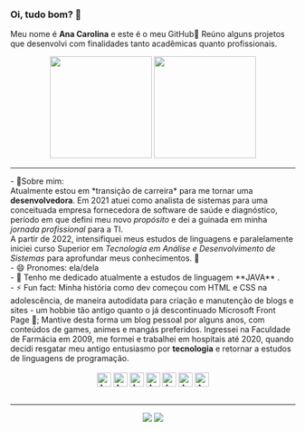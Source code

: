 ### Oi, tudo bom? 👋<br>
Meu nome é <strong>Ana Carolina</strong> e este é o meu GitHub🙋 Reúno alguns projetos que desenvolvi com finalidades tanto acadêmicas quanto profissionais. <br>

<div align="center">
    <img height="180em" src="https://github-readme-stats.vercel.app/api?username=ana-silveira&show_icons=true&theme=dracula&include_all_commits=true&count_private=false"/>
  <img height="180em" src="https://github-readme-stats.vercel.app/api/top-langs/?username=ana-silveira&layout=compact&langs_count=7&theme=dracula"/>
</div>


<!--  
[![Ashutosh's github activity graph](https://activity-graph.herokuapp.com/graph?username=ana-silveira&theme=redical&custom_title=%20Monitoramento%20de%20commits&radius=1)](https://github.com/ashutosh00710/github-readme-activity-graph)
-->


<!--  -->

---
<div>
- 💬Sobre mim:<br>
Atualmente estou em *transição de carreira* para me tornar uma <strong>desenvolvedora</strong>. Em 2021 atuei como analista de sistemas para uma conceituada empresa fornecedora de software de saúde e diagnóstico, período em que defini meu novo <em>propósito</em> e dei a guinada em minha <em>jornada profissional</em> para a TI.<br>
A partir de 2022, intensifiquei meus estudos de linguagens e paralelamente iniciei curso Superior em <em>Tecnologia em Análise e Desenvolvimento de Sistemas</em> para aprofundar meus conhecimentos. 🚀  <br>
- 😄 Pronomes: ela/dela </br>
- 🌱 Tenho me dedicado atualmente a estudos de linguagem **JAVA** .<br>
- ⚡ Fun fact: Minha história como dev começou com HTML e CSS na adolescência, de maneira autodidata para criação e manutenção de blogs e sites - um hobbie tão antigo quanto o já descontinuado Microsoft Front Page 👵; Mantive desta forma um blog pessoal por alguns anos, com conteúdos de games, animes e mangás preferidos. Ingressei na Faculdade de Farmácia em 2009, me formei e trabalhei em hospitais até 2020, quando decidi resgatar meu antigo entusiasmo por <strong>tecnologia</strong> e retornar a estudos de linguagens de programação.<br>
</div>
<div align="center" style="display: inline_block"><br>
  <img align="center" alt="Ana-JAVA" height="25" width="25" src="https://cdn.jsdelivr.net/gh/devicons/devicon/icons/java/java-plain.svg"/>
  <img align="center" alt="Ana-C" height="25" width="25" src="https://cdn.jsdelivr.net/gh/devicons/devicon/icons/c/c-line.svg"/>
  <img align="center" alt="Ana-JS" height="25" width="25" src="https://cdn.jsdelivr.net/gh/devicons/devicon/icons/javascript/javascript-plain.svg" />
  <img align="center" alt="Ana-HTML" height="25" width="25" src="https://cdn.jsdelivr.net/gh/devicons/devicon/icons/html5/html5-plain.svg"/>
  <img align="center" alt="Ana-CSS" height="25" width="25" src="https://cdn.jsdelivr.net/gh/devicons/devicon/icons/css3/css3-plain.svg"/>
  <img align="center" alt="Ana-Dart" height="25" width="25" src="https://cdn.jsdelivr.net/gh/devicons/devicon/icons/dart/dart-original.svg"/>
  <img align="center" alt="Ana-Flutter" height="25" width="25" src="https://cdn.jsdelivr.net/gh/devicons/devicon/icons/flutter/flutter-original.svg"/>
</div>
<br>


---


<div align="center"> 
    <a href = "mailto:ana.fbsilveira@gmail.com"><img src="https://img.shields.io/badge/-Gmail-%23333?style=for-the-badge&logo=gmail&logoColor=white" target="_blank"></a>
  <a href="https://www.linkedin.com/in/anacarolina-fbsilveira/" target="_blank"><img src="https://img.shields.io/badge/-LinkedIn-%230077B5?style=for-the-badge&logo=linkedin&logoColor=white" target="_blank"></a> 
  
</div>



<!--

 ![Snake animation](https://github.com/rafaballerini/rafaballerini/blob/output/github-contribution-grid-snake.svg)
  <a href="https://discord.gg/wagxzStdcR" target="_blank"><img src="https://img.shields.io/badge/Discord-7289DA?style=for-the-badge&logo=discord&logoColor=white" target="_blank"></a> 
<a href="https://instagram.com/4na.carolin4" target="_blank"><img src="https://img.shields.io/badge/-Instagram-%23E4405F?style=for-the-badge&logo=instagram&logoColor=white" target="_blank"></a>
 
**ana-silveira/ana-silveira** is a ✨ _special_ ✨ repository because its `README.md` (this file) appears on your GitHub profile.

Here are some ideas to get you started:

- 🔭 I’m currently working on ...
- 🌱 I’m currently learning ...
- 👯 I’m looking to collaborate on ...
- 🤔 I’m looking for help with ...
- 💬 Ask me about ...
- 📫 How to reach me: ...
- 😄 Pronouns:
- ⚡ Fun fact: ...
-->
